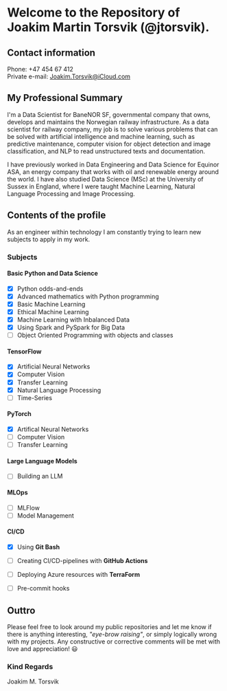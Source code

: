# Welcome to the Repository of Joakim Martin Torsvik (@jtorsvik).

## Contact information
Phone: +47 454 67 412\
Private e-mail: Joakim.Torsvik@iCloud.com

## My Professional Summary

I'm a Data Scientist for BaneNOR SF, governmental company that owns, develops and maintains the Norwegian railway infrastructure. As a data scientist for railway company, my job is to solve various problems that can be solved with artificial intelligence and machine learning, such as predictive maintenance, computer vision for object detection and image classification, and NLP to read unstructured texts and documentation.

I have previously worked in Data Engineering and Data Science for Equinor ASA, an energy company that works with oil and renewable energy around the world. I have also studied Data Science (MSc) at the University of Sussex in England, where I were taught Machine Learning, Natural Language Processing and Image Processing. 

## Contents of the profile

As an engineer within technology I am constantly trying to learn new subjects to apply in my work. 

### Subjects

#### Basic Python and Data Science

- [x] Python odds-and-ends
- [x] Advanced mathematics with Python programming
- [x] Basic Machine Learning
- [X] Ethical Machine Learning 
- [X] Machine Learning with Inbalanced Data
- [X] Using Spark and PySpark for Big Data
- [ ] Object Oriented Programming with objects and classes

#### TensorFlow

- [X] Artificial Neural Networks
- [X] Computer Vision
- [X] Transfer Learning
- [X] Natural Language Processing
- [ ] Time-Series

#### PyTorch

- [X] Artifical Neural Networks
- [ ] Computer Vision
- [ ] Transfer Learning

#### Large Language Models
- [ ] Building an LLM

#### MLOps

- [ ] MLFlow
- [ ] Model Management

#### CI/CD

- [X] Using **Git Bash**
- [ ] Creating CI/CD-pipelines with **GitHub Actions**
- [ ] Deploying Azure resources with **TerraForm**
- [ ] Pre-commit hooks


## Outtro

Please feel free to look around my public repositories and let me know if there is anything interesting, *"eye-brow raising"*, or simply logically wrong with my projects. Any constructive or corrective comments will be met with love and appreciation! :smiley:

### Kind Regards
Joakim M. Torsvik
